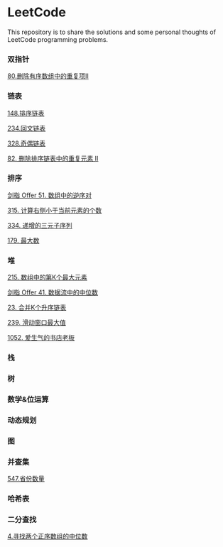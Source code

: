 # LeetCode
This repository is to share the solutions and some personal thoughts of LeetCode programming problems.

### 双指针
<a href="/80.删除有序数组中的重复项 II.md">80.删除有序数组中的重复项II</a>
### 链表
<a href="/链表/148.排序链表.md">148.排序链表</a>

<a href="/链表/234.回文链表.md">234.回文链表</a>

<a href="/链表/328.奇偶链表.md">328.奇偶链表</a>

<a href="/链表/82. 删除排序链表中的重复元素 II.md">82. 删除排序链表中的重复元素 II</a>

### 排序
<a href="/排序/剑指 Offer 51. 数组中的逆序对.md">剑指 Offer 51. 数组中的逆序对</a>

<a href="/排序/315. 计算右侧小于当前元素的个数.md">315. 计算右侧小于当前元素的个数</a>

<a href="/排序/334. 递增的三元子序列.md">334. 递增的三元子序列</a>

<a href="/排序/179. 最大数.md">179. 最大数</a>

### 堆
<a href="/堆/215. 数组中的第K个最大元素.md">215. 数组中的第K个最大元素</a>

<a href="/堆/剑指 Offer 41. 数据流中的中位数.md">剑指 Offer 41. 数据流中的中位数</a>

<a href="/堆/23. 合并K个升序链表.md">23. 合并K个升序链表</a>

<a href="/堆/239. 滑动窗口最大值.md">239. 滑动窗口最大值</a>

<a href="/堆/1052. 爱生气的书店老板.md">1052. 爱生气的书店老板</a>
### 栈


### 树


### 数学&位运算


### 动态规划


### 图


### 并查集
<a href="/547.省份数量.md">547.省份数量</a>

### 哈希表


### 二分查找
<a href="/4.寻找两个正序数组的中位数.md">4.寻找两个正序数组的中位数</a>